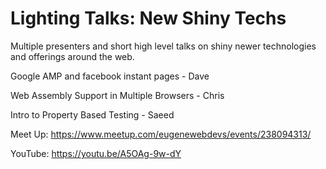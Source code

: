 # Lighting Talks: New Shiny Techs

Multiple presenters and short high level talks on shiny newer technologies and offerings around the web. 

Google AMP and facebook instant pages - Dave

Web Assembly Support in Multiple Browsers - Chris

 Intro to Property Based Testing - Saeed
 
 Meet Up: https://www.meetup.com/eugenewebdevs/events/238094313/
 
 YouTube: https://youtu.be/A5OAg-9w-dY
